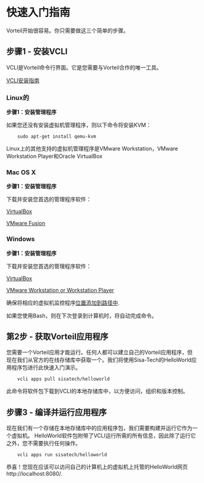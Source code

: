 # 快速入门指南

Vorteil开始很容易。你只需要做这三个简单的步骤。

## 步骤1  - 安装VCLI


VCLI是Vorteil命令行界面。它是您需要与Vorteil合作的唯一工具。

[VCLI安装指南](/zh-cn/vcli.md)

### Linux的

__步骤1：安装管理程序__


如果您还没有安装虚拟机管理程序，则以下命令将安装KVM：

		sudo apt-get install qemu-kvm
Linux上的其他支持的虚拟机管理程序是VMware Workstation，VMware Workstation Player和Oracle VirtualBox

###  Mac OS X

__步骤1：安装管理程序__


下载并安装您首选的管理程序软件：

[VirtualBox](https://www.virtualbox.org/)

[VMware Fusion](https://www.vmware.com/)

### Windows

__步骤1：安装管理程序__

下载并安装您首选的管理程序软件：

[VirtualBox](https://www.virtualbox.org/)

[VMware Workstation or Workstation Player](https://www.vmware.com/)

确保将相应的虚拟机监控程序[位置添加到路径中](https://www.howtogeek.com/118594/how-to-edit-your-system-path-for-easy-command-line-access/).



如果您使用Bash，则在下次登录到计算机时，将自动完成命令。

## 第2步 - 获取Vorteil应用程序

您需要一个Vorteil应用才能运行。任何人都可以建立自己的Vorteil应用程序，但现在我们从官方的在线存储库中获取一个。我们将使用Sisa-Tech的HelloWorld应用程序包进行此快速入门演示。

		vcli apps pull sisatech/helloworld


此命令将软件包下载到VCLI的本地存储库中，以方便访问，组织和版本控制。

## 步骤3  - 编译并运行应用程序


现在我们有一个存储在本地存储库中的应用程序包，我们需要构建并运行它作为一个虚拟机。 HelloWorld软件包附带了VCLI运行所需的所有信息，因此除了运行它之外，您不需要执行任何操作。

		vcli apps run sisatech/helloworld


恭喜！您现在应该可以访问自己的计算机上的虚拟机上托管的HelloWorld网页 http://localhost:8080/.
